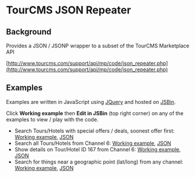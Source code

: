 # TourCMS JSON Repeater

## Background

Provides a JSON / JSONP wrapper to a subset of the TourCMS Marketplace API

[http://www.tourcms.com/support/api/mp/code/json_repeater.php](http://www.tourcms.com/support/api/mp/code/json_repeater.php) 

## Examples

Examples are written in JavaScript using [JQuery](http://jquery.com/) and hosted on [JSBin](http://jsbin.com/).

Click **Working example** then **Edit in JSBin** (top right corner) on any of the examples to view / play with the code.

* Search Tours/Hotels with special offers / deals, soonest offer first: [Working example](http://jsbin.com/ezovey/3/), [JSON](http://www.tourcms.com/scratch/api/json/p/tours/search.json?has_offer=1&order=offer_soonest&return=text)
* Search all Tours/Hotels from Channel 6: [Working example](http://jsbin.com/ipehew/3/), [JSON](http://www.tourcms.com/scratch/api/json/c/tours/search.json?channel=6&return=text)
* Show details on Tour/Hotel ID 167 from Channel 6: [Working example](http://jsbin.com/enocit/9), [JSON](http://www.tourcms.com/scratch/api/json/c/tour/show.json?channel=6&id=167&return=text)
* Search for things near a geographic point (lat/long) from any channel: [Working example](http://jsbin.com/ahiqem/5/), [JSON](http://www.tourcms.com/scratch/api/json/p/tours/search.json?lat=57.19437&long=-3.828825&return=text)